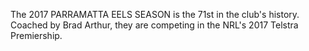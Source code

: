 The 2017 PARRAMATTA EELS SEASON is the 71st in the club's history. Coached by Brad Arthur, they are competing in the NRL's 2017 Telstra Premiership.
